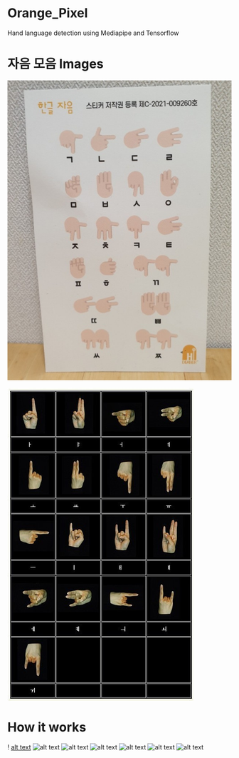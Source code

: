 # Orange_Pixel
Hand language detection using Mediapipe and Tensorflow


# 자음 모음 Images
![alt text](https://github.com/msnkimi2013/Orange_Pixel/blob/main/Images/모음.jpeg?raw=true)

![alt text](https://github.com/msnkimi2013/Orange_Pixel/blob/main/Images/자음.jpeg?raw=true)

# How it works 
! [alt text](https://github.com/msnkimi2013/Orange_Pixel/blob/main/Images/1.jpeg?raw=true)
![alt text](https://github.com/msnkimi2013/Orange_Pixel/blob/main/Images/2.jpeg?raw=true)
![alt text](https://github.com/msnkimi2013/Orange_Pixel/blob/main/Images/3.jpeg?raw=true)
![alt text](https://github.com/msnkimi2013/Orange_Pixel/blob/main/Images/4.jpeg?raw=true)
![alt text](https://github.com/msnkimi2013/Orange_Pixel/blob/main/Images/5.jpeg?raw=true)
![alt text](https://github.com/msnkimi2013/Orange_Pixel/blob/main/Images/6.jpeg?raw=true)
![alt text](https://github.com/msnkimi2013/Orange_Pixel/blob/main/Images/7.jpeg?raw=true)


